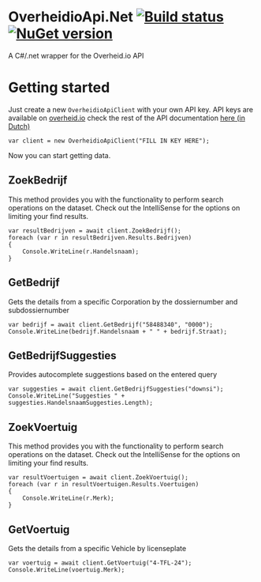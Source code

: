 # OverheidioApi.Net [![Build status](https://ci.appveyor.com/api/projects/status/2vww4qykint9wnr5?svg=true)](https://ci.appveyor.com/project/jfversluis/overheidioapi-net) [![NuGet version](https://badge.fury.io/nu/OverheidioApi.Net.svg)](https://badge.fury.io/nu/OverheidioApi.Net)
A C#/.net wrapper for the Overheid.io API

# Getting started
Just create a new `OverheidioApiClient` with your own API key.
API keys are available on [overheid.io](https://www.overheid.io) check the rest of the API documentation [here (in Dutch)](https://overheid.io/documentatie)

```
var client = new OverheidioApiClient("FILL IN KEY HERE");
```

Now you can start getting data.

## ZoekBedrijf
This method provides you with the functionality to perform search operations on the dataset.
Check out the IntelliSense for the options on limiting your find results.

```
var resultBedrijven = await client.ZoekBedrijf();
foreach (var r in resultBedrijven.Results.Bedrijven)
{
	Console.WriteLine(r.Handelsnaam);
}
```

## GetBedrijf
Gets the details from a specific Corporation by the dossiernumber and subdossiernumber

```
var bedrijf = await client.GetBedrijf("58488340", "0000");
Console.WriteLine(bedrijf.Handelsnaam + " " + bedrijf.Straat);
```

## GetBedrijfSuggesties
Provides autocomplete suggestions based on the entered query

```
var suggesties = await client.GetBedrijfSuggesties("downsi");
Console.WriteLine("Suggesties " + suggesties.HandelsnaamSuggesties.Length);
```

## ZoekVoertuig
This method provides you with the functionality to perform search operations on the dataset.
Check out the IntelliSense for the options on limiting your find results.

```
var resultVoertuigen = await client.ZoekVoertuig();
foreach (var r in resultVoertuigen.Results.Voertuigen)
{
	Console.WriteLine(r.Merk);
}
```

## GetVoertuig
Gets the details from a specific Vehicle by licenseplate

```
var voertuig = await client.GetVoertuig("4-TFL-24");
Console.WriteLine(voertuig.Merk);
```
